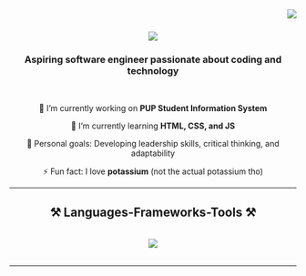 <img align="right" src="https://visitor-badge.laobi.icu/badge?page_id=icodecedd.icodecedd" />

<h1 align="center">
    <img src="https://readme-typing-svg.herokuapp.com/?font=Righteous&size=35&center=true&vCenter=true&width=500&height=70&duration=4000&lines=Hello+There!+👋;+I'm+Cedrick+Mariano!;" />
</h1>

<h3 align="center">Aspiring software engineer passionate about coding and technology</h3>

<br/>

<div align="center">
 
 🔭 I’m currently working on **PUP Student Information System**
 
 🌱 I’m currently learning **HTML, CSS, and JS**

🎯 Personal goals: Developing leadership skills, critical thinking, and adaptability

⚡ Fun fact: I love **potassium** (not the actual potassium tho)

 </div>

 <hr/>
 
<h2 align="center">⚒️ Languages-Frameworks-Tools ⚒️</h2>
<br/>
<div align="center">
    <img src="https://skillicons.dev/icons?i=vscode,github,eclipse,pycharm,python,c,cpp,java&perline=4" /><br>
</div>

<br/>

<hr/>


<!---
icodecedd/icodecedd is a ✨ special ✨ repository because its `README.md` (this file) appears on your GitHub profile.
You can click the Preview link to take a look at your changes.
--->
